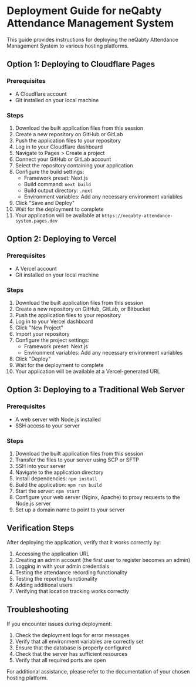 # Deployment Guide for neQabty Attendance Management System

This guide provides instructions for deploying the neQabty Attendance Management System to various hosting platforms.

## Option 1: Deploying to Cloudflare Pages

### Prerequisites
- A Cloudflare account
- Git installed on your local machine

### Steps
1. Download the built application files from this session
2. Create a new repository on GitHub or GitLab
3. Push the application files to your repository
4. Log in to your Cloudflare dashboard
5. Navigate to Pages > Create a project
6. Connect your GitHub or GitLab account
7. Select the repository containing your application
8. Configure the build settings:
   - Framework preset: Next.js
   - Build command: `next build`
   - Build output directory: `.next`
   - Environment variables: Add any necessary environment variables
9. Click "Save and Deploy"
10. Wait for the deployment to complete
11. Your application will be available at `https://neqabty-attendance-system.pages.dev`

## Option 2: Deploying to Vercel

### Prerequisites
- A Vercel account
- Git installed on your local machine

### Steps
1. Download the built application files from this session
2. Create a new repository on GitHub, GitLab, or Bitbucket
3. Push the application files to your repository
4. Log in to your Vercel dashboard
5. Click "New Project"
6. Import your repository
7. Configure the project settings:
   - Framework preset: Next.js
   - Environment variables: Add any necessary environment variables
8. Click "Deploy"
9. Wait for the deployment to complete
10. Your application will be available at a Vercel-generated URL

## Option 3: Deploying to a Traditional Web Server

### Prerequisites
- A web server with Node.js installed
- SSH access to your server

### Steps
1. Download the built application files from this session
2. Transfer the files to your server using SCP or SFTP
3. SSH into your server
4. Navigate to the application directory
5. Install dependencies: `npm install`
6. Build the application: `npm run build`
7. Start the server: `npm start`
8. Configure your web server (Nginx, Apache) to proxy requests to the Node.js server
9. Set up a domain name to point to your server

## Verification Steps

After deploying the application, verify that it works correctly by:

1. Accessing the application URL
2. Creating an admin account (the first user to register becomes an admin)
3. Logging in with your admin credentials
4. Testing the attendance recording functionality
5. Testing the reporting functionality
6. Adding additional users
7. Verifying that location tracking works correctly

## Troubleshooting

If you encounter issues during deployment:

1. Check the deployment logs for error messages
2. Verify that all environment variables are correctly set
3. Ensure that the database is properly configured
4. Check that the server has sufficient resources
5. Verify that all required ports are open

For additional assistance, please refer to the documentation of your chosen hosting platform.
